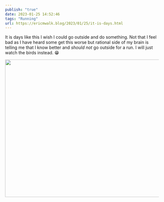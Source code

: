 ```yaml
---
publish: "true"
date: 2023-01-25 14:52:46
tags: "Running"
url: https://ericmwalk.blog/2023/01/25/it-is-days.html
---
```


It is days like this I wish I could go outside and do something. Not that I feel bad as I have heard some get this worse but rational side of my brain is telling me that I know better and *should not* go outside for a run. I will just watch the birds instead. 😁


<img src="uploads/2023/a770ba349f.jpg" width="600" height="450" alt="">